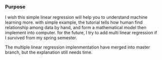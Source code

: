### Purpose
I wish this simple linear regression will help you to understand machine learning more.
with simple example, the tutorial tells how human find relationship among data by hand, and form a mathematical model then implement into computer.
for the future, I try to add multi linear regression if I survived from my spring semester. 

The multiple linear regression implenmentation have merged into master branch, but the explanation still needs time.
